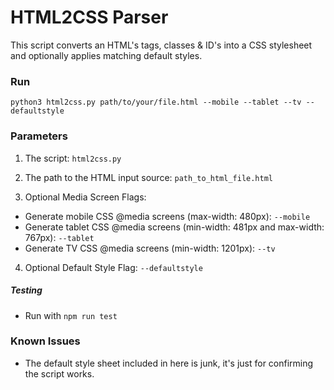 # HTML2CSS Parser
This script converts an HTML's tags, classes & ID's into a CSS stylesheet and optionally applies matching default styles.

### Run
```
python3 html2css.py path/to/your/file.html --mobile --tablet --tv --defaultstyle
```
    
### Parameters
1. The script: `html2css.py`

2. The path to the HTML input source: `path_to_html_file.html`

3. Optional Media Screen Flags:
 - Generate mobile CSS @media screens (max-width: 480px): `--mobile`
 - Generate tablet CSS @media screens (min-width: 481px and max-width: 767px): `--tablet`
 - Generate TV CSS @media screens (min-width: 1201px): `--tv`

4. Optional Default Style Flag: `--defaultstyle`

##### Testing
 - Run with `npm run test`

### Known Issues
 - The default style sheet included in here is junk, it's just for confirming the script works.